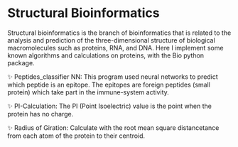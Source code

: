 # Structural Bioinformatics
Structural bioinformatics is the branch of bioinformatics that is related to the analysis and prediction of the three-dimensional structure of biological macromolecules such as proteins, RNA, and DNA.
Here I implement some known algorithms and calculations on proteins, with the Bio python package.

✨ Peptides_classifier NN: This program used neural networks to predict which peptide is an epitope.
The epitopes are foreign peptides (small protein) which take part in the immune-system activity. 

✨ PI-Calculation: The PI (Point Isoelectric) value is the point when the protein has no charge.

✨ Radius of Giration: Calculate with the root mean square distancetance from each atom of the protein to their centroid.


